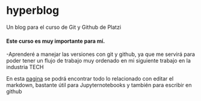 # hyperblog
Un blog para el curso de Git y Github de Platzi

#### Este curso es muy importante para mí.
-Aprenderé a manejar las versiones con git y github, ya que me servirá para poder tener un flujo de trabajo muy ordenado en mi siguiente trabajo en la industria TECH

En esta [pagina](https://pandao.github.io/editor.md/en.html) se podrá encontrar todo lo relacionado con editar el markdown, bastante útil para Jupyternotebooks y también para escribir en github
